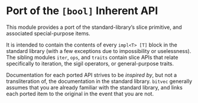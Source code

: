 # Port of the `[bool]` Inherent API

This module provides a port of the standard-library’s slice primitive, and
associated special-purpose items.

It is intended to contain the contents of every `impl<T> [T]` block in the
standard library (with a few exceptions due to impossibility or uselessness).
The sibling modules `iter`, `ops`, and `traits` contain slice APIs that relate
specifically to iteration, the sigil operators, or general-purpose traits.

Documentation for each ported API strives to be *inspired by*, but not a
transliteration of, the documentation in the standard library. `bitvec`
generally assumes that you are already familiar with the standard library, and
links each ported item to the original in the event that you are not.
